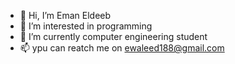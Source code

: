 - 👋 Hi, I’m Eman Eldeeb
- 👀 I’m interested in programming 
- 🌱 I’m currently computer engineering student
- 📫 ypu can reatch me on ewaleed188@gmail.com

<!---
emanwaleed5/emanwaleed5 is a ✨ special ✨ repository because its `README.md` (this file) appears on your GitHub profile.
You can click the Preview link to take a look at your changes.
--->
